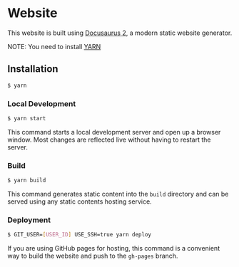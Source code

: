 # Website

This website is built using [Docusaurus 2](https://v2.docusaurus.io/), a modern static website generator.

NOTE: You need to install [YARN](https://classic.yarnpkg.com/en/docs/install)

## Installation

```bash
$ yarn
```

### Local Development

```bash
$ yarn start
```

This command starts a local development server and open up a browser window. Most changes are reflected live without having to restart the server.

### Build

```bash
$ yarn build
```

This command generates static content into the `build` directory and can be served using any static contents hosting service.

### Deployment

```bash
$ GIT_USER=[USER_ID] USE_SSH=true yarn deploy
```

If you are using GitHub pages for hosting, this command is a convenient way to build the website and push to the `gh-pages` branch.
